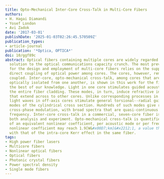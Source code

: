 ```yaml
---
title: Opto-Mechanical Inter-Core Cross-Talk in Multi-Core Fibers
authors:
- H. Hagai Diamandi
- Yosef London
- Avi Zadok
date: '2017-03-01'
publishDate: '2025-01-03T02:26:45.570509Z'
publication_types:
- article-journal
publication: '*Optica, OPTICA*'
doi: 10/ggf89c
abstract: Optical fibers containing multiple cores are widely regarded as the leading
  solution to the optical communications capacity crunch. The most prevalent paradigm
  for the design and employment of multi-core fibers relies on the suppression of
  direct coupling of optical power among cores. The cores, however, remain mechanically
  coupled. Inter-core, opto-mechanical cross-talk, among cores that are otherwise
  optically isolated from one another, is shown in this work for the first time, to
  the best of our knowledge. Light in one core stimulates guided acoustic modes of
  the entire fiber cladding. These modes, in turn, induce refractive index perturbations
  that extend across to other cores. Unlike corresponding processes in standard fiber,
  light waves in off-axis cores stimulate general torsional--radial guided acoustic
  modes of the cylindrical cross section. Hundreds of such modes give rise to inter-core
  cross-phase modulation, with broad spectra that are quasi-continuous up to 1 GHz
  frequency. Inter-core cross-talk in a commercial, seven-core fiber is studied in
  both analysis and experiment. Opto-mechanical cross-talk is quantified in terms
  of an equivalent nonlinear coefficient, per acoustic mode or per frequency. The
  nonlinear coefficient may reach 1.9[W&#x00D7;km]&#x2212;1, a value that is comparable
  with that of the intra-core Kerr effect in the same fiber.
tags:
- High power fiber lasers
- Multicore fibers
- Nonlinear optical fibers
- Optical fibers
- Photonic crystal fibers
- Power spectral density
- Single mode fibers
---
```


